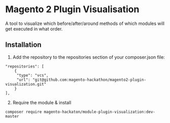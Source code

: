 # Magento 2 Plugin Visualisation

A tool to visualize which before/after/around methods of which modules will get executed in what order.

## Installation

1. Add the repository to the repositories section of your composer.json file:
```
"repositories": [
    {
     "type": "vcs",
     "url": "git@github.com:magento-hackathon/magento2-plugin-visualization.git"
    }
],
```
2. Require the module & install

```
composer require magento-hackaton/module-plugin-visualization:dev-master
```
